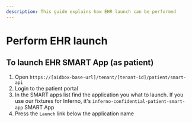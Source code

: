```yaml
---
description: This guide explains how EHR launch can be performed
---
```


# Perform EHR launch

## To launch EHR SMART App (as patient)

1. Open `https://[aidbox-base-url]/tenant/[tenant-id]/patient/smart-api`
2. Login to the patient portal
3. In the SMART apps list find the application you what to launch. If you use our fixtures for Inferno, it's `inferno-confidential-patient-smart-app` SMART App
4. Press the `Launch` link below the application name
